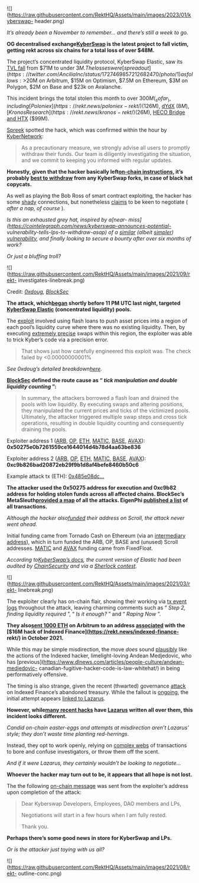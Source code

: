 ![](https://raw.githubusercontent.com/RektHQ/Assets/main/images/2023/01/kyberswap-
header.png)

_It’s already been a November to remember… and there’s still a week to go._

 **OG decentralised exchange[KyberSwap](https://kyberswap.com/) is the latest
project to fall victim, getting rekt across six chains for a total loss of
over $48M.**

The project’s concentrated liquidity protocol, KyberSwap Elastic, saw its [TVL
fall](https://defillama.com/protocol/kyberswap-elastic) from $71M to under
$3M. The losses were [spread
out](https://twitter.com/AnciliaInc/status/1727469857212682470/photo/1) as
follows: >$20M on Arbitrum, $15M on Optimism, $7.5M on Ethereum, $3M on
Polygon, $2M on Base and $23k on Avalanche.

This incident brings the total stolen this month to over $300M ( _so far_ ),
including [Poloniex](https://rekt.news/poloniex-rekt/) ($126M),
[dYdX](https://rekt.news/dydx-rekt/) ($8M), [Kronos
Research](https://rekt.news/kronos-rekt/) ($26M), [HECO Bridge and
HTX](https://rekt.news/heco-htx-rekt/) ($99M).

[Spreek](https://twitter.com/spreekaway/status/1727462694138024249) spotted
the hack, which was confirmed within the hour by
[KyberNetwork](https://twitter.com/KyberNetwork/status/1727475235342217682):

> As a precautionary measure, we strongly advise all users to promptly
> withdraw their funds. Our team is diligently investigating the situation,
> and we commit to keeping you informed with regular updates.

 **Honestly, given that the hacker basically left[on-chain
instructions](https://twitter.com/fozzydiablo/status/1727475573276991766),
it’s probably [best to
withdraw](https://twitter.com/spreekaway/status/1727467130189205592) from any
KyberSwap forks, in case of black hat copycats.**

As well as playing the Bob Ross of smart contract exploiting, the hacker has
some
[shady](https://arbiscan.io/tx/0xd5ec02f4fb46ed2c6b030fd5c310f68505295fe1ea8745e532568cc47f7eb8c5)
connections, but nonetheless
[claims](https://etherscan.io/tx/0x7a8912583520304ce2364fa165dafe94461a91ab2dcf45dab942e296594dc40a)
to be keen to negotiate ( _after a nap, of course_ ).

 _Is this an exhausted grey hat, inspired by a[near-
miss](https://cointelegraph.com/news/kyberswap-announces-potential-
vulnerability-tells-lps-to-withdraw-asap) of a
[similar](https://twitter.com/TheDEFIac/status/1727618390431306144) (albeit
[simpler](https://twitter.com/1_00_proof/status/1727625974911791488))
[vulnerability](https://100proof.org/kyberswap-post-mortem.html), and finally
looking to secure a bounty after over six months of work?_

 _Or just a bluffing troll?_

![](https://raw.githubusercontent.com/RektHQ/Assets/main/images/2021/09/rekt-
investigates-linebreak.png)

Credit: _[0xdoug](https://twitter.com/0xdoug/status/1727613541115429314),
[BlockSec](https://twitter.com/BlockSecTeam/status/1727560157888942331)_

 **The attack,
which[began](https://etherscan.io/tx/0x485e08dc2b6a4b3aeadcb89c3d18a37666dc7d9424961a2091d6b3696792f0f3)
shortly before 11 PM UTC last night, targeted [KyberSwap
Elastic](https://docs.kyberswap.com/liquidity-solutions/kyberswap-elastic)
(concentrated liquidity) pools.**

The [exploit](https://twitter.com/0xdoug/status/1727613541115429314) involved
using flash loans to push asset prices into a region of each pool’s liquidity
curve where there was no existing liquidity. Then, by executing [extremely
precise](https://twitter.com/0xdoug/status/1727615177766387853) swaps within
this region, the exploiter was able to trick Kyber’s code via a precision
error.

> That shows just how carefully engineered this exploit was. The check failed
> by <0.00000000001%

 _See 0xdoug’s detailed
breakdown[here](https://twitter.com/0xdoug/status/1727613541115429314)._

 **[BlockSec](https://twitter.com/BlockSecTeam/status/1727560157888942331)
defined the route cause as “ _tick manipulation and double liquidity counting_
”:**

> In summary, the attackers borrowed a flash loan and drained the pools with
> low liquidity. By executing swaps and altering positions, they manipulated
> the current prices and ticks of the victimized pools. Ultimately, the
> attacker triggered multiple swap steps and cross tick operations, resulting
> in double liquidity counting and consequently draining the pools.

Exploiter address 1
([ARB](https://arbiscan.io/address/0x50275e0b7261559ce1644014d4b78d4aa63be836),
[OP](https://optimistic.etherscan.io/address/0x50275e0b7261559ce1644014d4b78d4aa63be836),
[ETH](https://etherscan.io/address/0x50275e0b7261559ce1644014d4b78d4aa63be836),
[MATIC](https://polygonscan.com/address/0x50275e0b7261559ce1644014d4b78d4aa63be836),
[BASE](https://basescan.org/address/0x50275e0b7261559ce1644014d4b78d4aa63be836),
[AVAX](https://snowtrace.io/address/0x50275e0b7261559ce1644014d4b78d4aa63be836)):
**0x50275e0b7261559ce1644014d4b78d4aa63be836**

Exploiter address 2
([ARB](https://arbiscan.io/address/0xc9b826bad20872eb29f9b1d8af4befe8460b50c6),
[OP](https://optimistic.etherscan.io/address/0xc9b826bad20872eb29f9b1d8af4befe8460b50c6),
[ETH](https://etherscan.io/address/0xc9b826bad20872eb29f9b1d8af4befe8460b50c6),
[MATIC](https://polygonscan.com/address/0xc9b826bad20872eb29f9b1d8af4befe8460b50c6),
[BASE](https://basescan.org/address/0xc9b826bad20872eb29f9b1d8af4befe8460b50c6),
[AVAX](https://snowtrace.io/address/0xc9b826bad20872eb29f9b1d8af4befe8460b50c6)):
**0xc9b826bad20872eb29f9b1d8af4befe8460b50c6**

Example attack tx (ETH):
[0x485e08dc…](https://etherscan.io/tx/0x485e08dc2b6a4b3aeadcb89c3d18a37666dc7d9424961a2091d6b3696792f0f3)

 **The attacker used the 0x50275 address for execution and 0xc9b82 address for
holding stolen funds across all affected chains. BlockSec’s
MetaSleuth[provided a
map](https://twitter.com/MetaSleuth/status/1727568517443252582) of all the
attacks. EigenPhi [published a
list](https://twitter.com/EigenPhi/status/1727660593027674243) of all
transactions.**

 _Although the hacker
also[funded](https://scrollscan.com/address/0x50275e0b7261559ce1644014d4b78d4aa63be836)
their address on Scroll, the attack never went ahead._

Initial funding came from Tornado Cash on Ethereum (via an [intermediary
address](https://etherscan.io/address/0x5e42dd64266c3852cad3d294f71b171459cf0a48#internaltx)),
which in turn funded the ARB, OP, BASE and (unused) Scroll addresses.
[MATIC](https://polygonscan.com/tx/0x97bbc29dca45fea09e27f67cfcce6eda739cbb9c2a3b0e82693642d4df51ed17)
and
[AVAX](https://snowtrace.io/tx/0x736accbc8c4f8e325a36af9c699d385f95a0757b744573e43262d6847dd6c416)
funding came from FixedFloat.

 _According to[KyberSwap’s docs](https://docs.kyberswap.com/reference/audits),
the current version of Elastic had been audited by
[ChainSecurity](https://chainsecurity.com/security-audit/kyberswap-elastic/)
and via a [Sherlock contest](https://audits.sherlock.xyz/contests/103)._

![](https://raw.githubusercontent.com/RektHQ/Assets/main/images/2021/03/rekt-
linebreak.png)

The exploiter clearly has on-chain flair, showing their working via [tx event
logs](https://etherscan.io/tx/0x485e08dc2b6a4b3aeadcb89c3d18a37666dc7d9424961a2091d6b3696792f0f3#eventlog)
throughout the attack, leaving charming comments such as “ _Step 2, finding
liquidity required_ ”, “ _Is it enough?_ ” and “ _Raping Now_ ”.

 **They also[sent 1000
ETH](https://arbiscan.io/tx/0xd5ec02f4fb46ed2c6b030fd5c310f68505295fe1ea8745e532568cc47f7eb8c5)
on Arbitrum to an address
[associated](https://etherscan.io/address/0x84e66f86c28502c0fc8613e1d9cbbed806f7adb4)
with the [$16M hack of Indexed Finance](https://rekt.news/indexed-finance-
rekt/) in October 2021.**

While this may be simple misdirection, the move _does_ sound
[plausibly](https://twitter.com/Mudit__Gupta/status/1727618570232934700) like
the actions of the Indexed hacker, limelight-loving Andean Medjedovic, who has
[previous](https://www.dlnews.com/articles/people-culture/andean-medjedovic-
canadian-fugitive-hacker-code-is-law-whitehat/) in being performatively
offensive.

The timing is also strange, given the recent (thwarted) governance
[attack](https://twitter.com/functi0nZer0/status/1725922016484597975) on
Indexed Finance’s abandoned treasury. While the fallout is
[ongoing](https://twitter.com/functi0nZer0/status/1727498381440762003), the
initial attempt appears [linked to
Lazarus](https://twitter.com/zachxbt/status/1726002049123340666).

 **However, while[many recent
hacks](https://twitter.com/tayvano_/status/1727384134061052410) have
[Lazarus](https://rekt.news/big-phish/) written all over them, this incident
looks different.**

 _Candid on-chain easter-eggs and attempts at misdirection aren’t Lazarus’
style; they don’t waste time planting red-herrings._

Instead, they opt to work openly, relying on [complex
webs](https://twitter.com/tayvano_/status/1668935273047261185) of transactions
to bore and confuse investigators, or throw them off the scent.

 _And if it were Lazarus, they certainly wouldn’t be looking to negotiate…_

 **Whoever the hacker may turn out to be, it appears that all hope is not
lost.**

The the following [on-chain
message](https://etherscan.io/tx/0x7a8912583520304ce2364fa165dafe94461a91ab2dcf45dab942e296594dc40a)
was sent from the exploiter’s address upon completion of the attack:

> Dear Kyberswap Developers, Employees, DAO members and LPs,
>
> Negotiations will start in a few hours when I am fully rested.
>
> Thank you.

 **Perhaps there’s some good news in store for KyberSwap and LPs.**

 _Or is the attacker just toying with us all?_

![](https://raw.githubusercontent.com/RektHQ/Assets/main/images/2021/08/rekt-
outline-conc.png)


